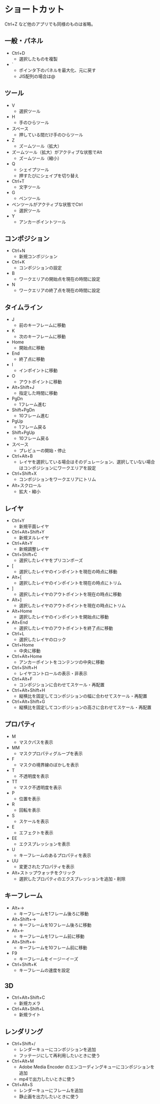 # ショートカット

Ctrl+Z など他のアプリでも同様のものは省略。


## 一般・パネル

- Ctrl+D
    - 選択したものを複製
- `
    - ポインタ下のパネルを最大化、元に戻す
    - JIS配列の場合は@


## ツール

- V
    - 選択ツール
- H
    - 手のひらツール
- スペース
    - 押している間だけ手のひらツール
- Z
    - ズームツール（拡大）
- ズームツール（拡大）がアクティブな状態でAlt
    - ズームツール（縮小）
- Q
    - シェイプツール
    - 押すたびにシェイプを切り替え
- Ctrl+T
    - 文字ツール
- G
    - ペンツール
- ペンツールがアクティブな状態でCtrl
    - 選択ツール
- Y
    - アンカーポイントツール


## コンポジション

- Ctrl+N
    - 新規コンポジション
- Ctrl+K
    - コンポジションの設定
- B
    - ワークエリアの開始点を現在の時間に設定
- N
    - ワークエリアの終了点を現在の時間に設定


## タイムライン

- J
    - 前のキーフレームに移動
- K
    - 次のキーフレームに移動
- Home
    - 開始点に移動
- End
    - 終了点に移動
- I
    - インポイントに移動
- O
    - アウトポイントに移動
- Alt+Shift+J
    - 指定した時間に移動
- PgDn
    - 1フレーム進む
- Shift+PgDn
    - 10フレーム進む
- PgUp
    - 1フレーム戻る
- Shift+PgUp
    - 10フレーム戻る
- スペース
    - プレビューの開始・停止
- Ctrl+Alt+B
    - レイヤを選択している場合はそのデュレーション、選択していない場合はコンポジションにワークエリアを設定
- Ctrl+Shift+X
    - コンポジションをワークエリアにトリム
- Alt+スクロール
    - 拡大・縮小


## レイヤ

- Ctrl+Y
    - 新規平面レイヤ
- Ctrl+Alt+Shift+Y
    - 新規ヌルレイヤ
- Ctrl+Alt+Y
    - 新規調整レイヤ
- Ctrl+Shift+C
    - 選択したレイヤをプリコンポーズ
- [
    - 選択したレイヤのインポイントを現在の時点に移動
- Alt+[
    - 選択したレイヤのインポイントを現在の時点にトリム
- ]
    - 選択したレイヤのアウトポイントを現在の時点に移動
- Alt+]
    - 選択したレイヤのアウトポイントを現在の時点にトリム
- Alt+Home
    - 選択したレイヤのインポイントを開始点に移動
- Alt+End
    - 選択したレイヤのアウトポイントを終了点に移動
- Ctrl+L
    - 選択したレイヤのロック
- Ctrl+Home
    - 中央に移動
- Ctrl+Alt+Home
    - アンカーポイントをコンテンツの中央に移動
- Ctrl+Shift+H
    - レイヤコントロールの表示・非表示
- Ctrl+Alt+F
    - コンポジションに合わせてスケール・再配置
- Ctrl+Alt+Shift+H
    - 縦横比を固定してコンポジションの幅に合わせてスケール・再配置
- Ctrl+Alt+Shift+G
    - 縦横比を固定してコンポジションの高さに合わせてスケール・再配置


## プロパティ

- M
    - マスクパスを表示
- MM
    - マスクプロパティグループを表示
- F
    - マスクの境界線のぼかしを表示
- T
    - 不透明度を表示
- TT
    - マスク不透明度を表示
- P
    - 位置を表示
- R
    - 回転を表示
- S
    - スケールを表示
- E
    - エフェクトを表示
- EE
    - エクスプレッションを表示
- U
    - キーフレームのあるプロパティを表示
- UU
    - 変更されたプロパティを表示
- Alt+ストップウォッチをクリック
    - 選択したプロパティのエクスプレッションを追加・削除


## キーフレーム

- Alt+→
    - キーフレームを1フレーム後ろに移動
- Alt+Shift+→
    - キーフレームを10フレーム後ろに移動
- Alt+←
    - キーフレームを1フレーム前に移動
- Alt+Shift+←
    - キーフレームを10フレーム前に移動
- F9
    - キーフレームをイージーイーズ
- Ctrl+Shift+K
    - キーフレームの速度を設定


## 3D

- Ctrl+Alt+Shift+C
    - 新規カメラ
- Ctrl+Alt+Shift+L
    - 新規ライト


## レンダリング

- Ctrl+Shift+/
    - レンダーキューにコンポジションを追加
    - フッテージにして再利用したいときに使う
- Ctrl+Alt+M
    - Adobe Media Encoder のエンコーディングキューにコンポジションを追加
    - mp4で出力したいときに使う
- Ctrl+Alt+S
    - レンダーキューにフレームを追加
    - 静止画を出力したいときに使う
